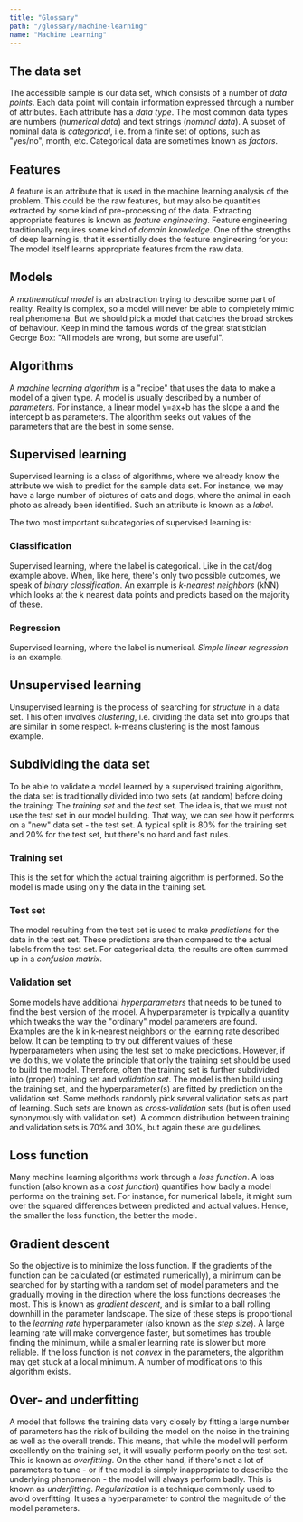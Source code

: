 ```yaml
---
title: "Glossary"
path: "/glossary/machine-learning"
name: "Machine Learning"
---
```


## The data set
The accessible sample is our data set, which consists of a number of _data points_. Each data point will contain information expressed through a number of attributes. Each attribute has a _data type_. The most common data types are numbers (_numerical data_) and text strings (_nominal data_). A subset of nominal data is _categorical_, i.e. from a finite set of options, such as "yes/no", month, etc. Categorical data are sometimes known as _factors_.

## Features
A feature is an attribute that is used in the machine learning analysis of the problem. This could be the raw features, but may also be quantities extracted by some kind of pre-processing of the data. Extracting appropriate features is known as _feature engineering_. Feature engineering traditionally requires some kind of _domain knowledge_. One of the strengths of deep learning is, that it essentially does the feature engineering for you: The model itself learns appropriate features from the raw data.

## Models
A _mathematical model_ is an abstraction trying to describe some part of reality. Reality is complex, so a model will never be able to completely mimic real phenomena. But we should pick a model that catches the broad strokes of behaviour. Keep in mind the famous words of the great statistician George Box: "All models are wrong, but some are useful".

## Algorithms
A _machine learning algorithm_ is a "recipe" that uses the data to make a model of a given type. A model is usually described by a number of _parameters_. For instance, a linear model y=ax+b has the slope a and the intercept b as parameters. The algorithm seeks out values of the parameters that are the best in some sense.

## Supervised learning
Supervised learning is a class of algorithms, where we already know the attribute we wish to predict for the sample data set. For instance, we may have a large number of pictures of cats and dogs, where the animal in each photo as already been identified. Such an attribute is known as a _label_.

The two most important subcategories of supervised learning is:

### Classification
Supervised learning, where the label is categorical. Like in the cat/dog example above. When, like here, there's only two possible outcomes, we speak of _binary classification_. An example is _k-nearest neighbors_ (kNN) which looks at the k nearest data points and predicts based on the majority of these.

### Regression
Supervised learning, where the label is numerical. _Simple linear regression_ is an example.

## Unsupervised learning
Unsupervised learning is the process of searching for _structure_ in a data set. This often involves _clustering_, i.e. dividing the data set into groups that are similar in some respect. k-means clustering is the most famous example.

## Subdividing the data set
To be able to validate a model learned by a supervised training algorithm, the data set is traditionally divided into two sets (at random) before doing the training: The _training set_ and the _test_ set. The idea is, that we must not use the test set in our model building. That way, we can see how it performs on a "new" data set - the test set. A typical split is 80% for the training set and 20% for the test set, but there's no hard and fast rules.

### Training set
This is the set for which the actual training algorithm is performed. So the model is made using only the data in the training set.

### Test set
The model resulting from the test set is used to make _predictions_ for the data in the test set. These predictions are then compared to the actual labels from the test set. For categorical data, the results are often summed up in a _confusion matrix_.

### Validation set
Some models have additional _hyperparameters_ that needs to be tuned to find the best version of the model. A hyperparameter is typically a quantity which tweaks the way the "ordinary" model parameters are found. Examples are the k in k-nearest neighbors or the learning rate described below. It can be tempting to try out different values of these hyperparameters when using the test set to make predictions. However, if we do this, we violate the principle that only the training set should be used to build the model. Therefore, often the training set is further subdivided into (proper) training set and _validation set_. The model is then build using the training set, and the hyperparameter(s) are fitted by prediction on the validation set. Some methods randomly pick several validation sets as part of  learning. Such sets are known as _cross-validation_ sets (but is often used synonymously with validation set). A common distribution between training and validation sets is 70% and 30%, but again these are guidelines.

## Loss function
Many machine learning algorithms work through a _loss function_. A loss function (also known as a _cost function_) quantifies how badly a model performs on the training set. For instance, for numerical labels, it might sum over the squared differences between predicted and actual values. Hence, the smaller the loss function, the better the model.

## Gradient descent
So the objective is to minimize the loss function. If the gradients of the function can be calculated (or estimated numerically), a minimum can be searched for by starting with a random set of model parameters and the gradually moving in the direction where the loss functions decreases the most. This is known as _gradient descent_, and is similar to a ball rolling downhill in the parameter landscape. The size of these steps is proportional to the _learning rate_ hyperparameter (also known as the _step size_). A large learning rate will make convergence faster, but sometimes has trouble finding the minimum, while a smaller learning rate is slower but more reliable. If the loss function is not _convex_ in the parameters, the algorithm may get stuck at a local minimum. A number of modifications to this algorithm exists.

## Over- and underfitting
A model that follows the training data very closely by fitting a large number of parameters has the risk of building the model on the noise in the training as well as the overall trends. This means, that while the model will perform excellently on the training set, it will usually perform poorly on the test set. This is known as _overfitting_. On the other hand, if there's not a lot of parameters to tune - or if the model is simply inappropriate to describe the underlying phenomenon - the model will always perform badly. This is known as _underfitting_. _Regularization_ is a technique commonly used to avoid overfitting. It uses a hyperparameter to control the magnitude of the model parameters.